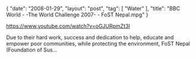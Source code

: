 {
   "date": "2008-01-29",
   "layout": "post",
   "tag": [
      "Water"
   ],
   "title": "BBC World - -The World Challenge 2007- - FoST Nepal.mpg"
}

https://www.youtube.com/watch?v=oGJURpmZt3I  

Due to their hard work, success and dedication to help, educate and empower poor communities, while protecting the environment, FoST Nepal (Foundation of Sus...